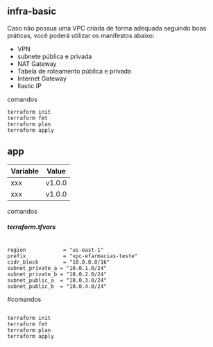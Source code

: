 ## infra-basic
Caso não possua uma VPC criada de forma adequada seguindo boas práticas, você poderá utilizar os manifestos abaixo:

- VPN
- subnete pública e privada
- NAT Gateway
- Tabela de roteamento pública e privada
- Internet Gateway
- Ilastic IP

comandos
```hcl
terraform init
terraform fmt
terraform plan
terraform apply
```

## app

| Variable | Value |
|------|--------|
| xxx | v1.0.0 |
| xxx | v1.0.0 |

comandos

##### terraform.tfvars

```hcl

region            = "us-east-1"
prefix            = "vpc-efarmacias-teste"
cidr_block        = "10.0.0.0/16"
subnet_private_a = "10.0.1.0/24"
subnet_private_b = "10.0.2.0/24"
subnet_public_a  = "10.0.3.0/24"
subnet_public_b  = "10.0.4.0/24"
```


#comandos
```hcl

terraform init
terraform fmt
terraform plan
terraform apply
```


